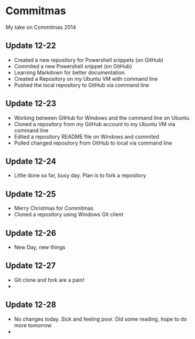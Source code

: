 Commitmas
=========

My take on Commitmas 2014

## Update 12-22
 - Created a new repository for Powershell snippets (on GitHub)
 - Commited a new Powershell snippet (on GitHub)
 - Learning Markdown for better documentation
 - Created a Repository on my Ubuntu VM with command line
 - Pushed the local repository to GitHub via command line

## Update 12-23
 - Working between GitHub for Windows and the command line on Ubuntu
 - Cloned a repository from my GitHub account to my Ubuntu VM via command line
 - Edited a repository README file on Windows and commited
 - Pulled changed repository from GitHub to local via command line

## Update 12-24
 - Little done so far, busy day.  Plan is to fork a repository

## Update 12-25
  - Merry Christmas for Commitmas
  - Cloned a repository using Windows Git client
  
## Update 12-26
 - New Day, new things
 
## Update 12-27
 - Git clone and fork are a pain!
 - 

## Update 12-28
 - No changes today.  Sick and feeling poor.  Did some reading, hope to do more tomorrow
 - 
